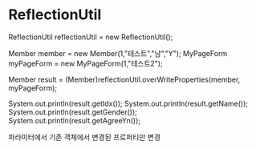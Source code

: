 # ReflectionUtil

ReflectionUtil reflectionUtil = new ReflectionUtil();
		
Member member = new Member(1,"테스트","남","Y");
MyPageForm myPageForm = new MyPageForm(1,"테스트2");

Member result = (Member)reflectionUtil.overWriteProperties(member, myPageForm);

System.out.println(result.getIdx());
System.out.println(result.getName());
System.out.println(result.getGender());
System.out.println(result.getAgreeYn());

파라미터에서 기존 객체에서 변경된 프로퍼티만 변경
